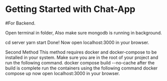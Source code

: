 # Getting Started with Chat-App

#For Backend.

Open terminal in folder, Also make sure mongodb is running in background.

cd server
yarn start
Done! 
Now open localhost:3000 in your browser.

Second Method
This method requires docker and docker-compose to be installed in your system.
Make sure you are in the root of your project and run the following command.
docker compose build --no-cache
after the build is complete run the containers using the following command
docker compose up
now open localhost:3000 in your browser.
